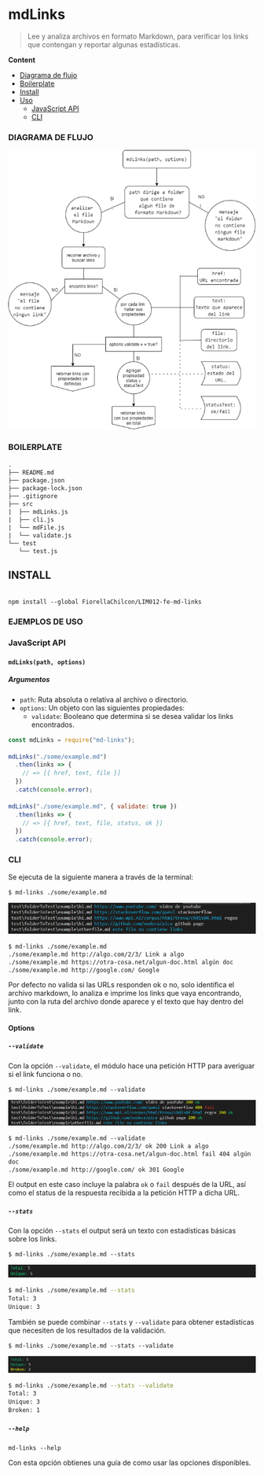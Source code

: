# mdLinks
> Lee y analiza archivos en formato Markdown, para verificar los links que contengan y reportar algunas estadísticas.

__Content__
- [Diagrama de flujo](#diagrama-de-flujo)
- [Boilerplate](#boilerplate)
- [Install](#install)
- [Uso](#ejemplo-de-uso)
  - [JavaScript API](#javaScript-api)
  - [CLI](#cli)
### DIAGRAMA DE FLUJO
![diagrama](img/Diagram.png)
### BOILERPLATE
```text
.
├── README.md
├── package.json
├── package-lock.json
├── .gitignore
├── src
|  ├── mdLinks.js
|  ├── cli.js
|  └── mdFile.js
|  └── validate.js
└── test
   └── test.js
```

## INSTALL
``` set up

npm install --global FiorellaChilcon/LIM012-fe-md-links

```

### EJEMPLOS DE USO

### JavaScript API
#### `mdLinks(path, options)`

##### Argumentos

- `path`: Ruta absoluta o relativa al archivo o directorio.
- `options`: Un objeto con las siguientes propiedades:
  * `validate`: Booleano que determina si se desea validar los links
    encontrados.

```js
const mdLinks = require("md-links");

mdLinks("./some/example.md")
  .then(links => {
    // => [{ href, text, file }]
  })
  .catch(console.error);

mdLinks("./some/example.md", { validate: true })
  .then(links => {
    // => [{ href, text, file, status, ok }]
  })
  .catch(console.error);
```

### CLI
Se ejecuta de la siguiente manera a través de la terminal:

```
$ md-links ./some/example.md
```

![diagrama](img/byDefault.PNG)


```cli
$ md-links ./some/example.md
./some/example.md http://algo.com/2/3/ Link a algo
./some/example.md https://otra-cosa.net/algun-doc.html algún doc
./some/example.md http://google.com/ Google
```
Por defecto no valida si las URLs responden ok o no, solo identifica el archivo markdown, lo analiza e imprime los links que vaya encontrando, junto con la ruta del archivo donde aparece y el texto que hay dentro del link.

#### Options

##### `--validate`

Con la opción `--validate`, el módulo hace una petición HTTP para
averiguar si el link funciona o no.

```
$ md-links ./some/example.md --validate
```

![diagrama](img/validate.PNG)

``` validate
$ md-links ./some/example.md --validate
./some/example.md http://algo.com/2/3/ ok 200 Link a algo
./some/example.md https://otra-cosa.net/algun-doc.html fail 404 algún doc
./some/example.md http://google.com/ ok 301 Google
```

El output en este caso incluye la palabra `ok` o `fail` después de
la URL, así como el status de la respuesta recibida a la petición HTTP a dicha URL.

##### `--stats`

Con la opción `--stats` el output será un texto con estadísticas
básicas sobre los links.

```
$ md-links ./some/example.md --stats
```

![diagrama](img/stats.PNG)

```sh
$ md-links ./some/example.md --stats
Total: 3
Unique: 3
```

También se puede combinar `--stats` y `--validate` para obtener estadísticas que
necesiten de los resultados de la validación.


```
$ md-links ./some/example.md --stats --validate
```

![diagrama](img/validatestats.PNG)

```sh
$ md-links ./some/example.md --stats --validate
Total: 3
Unique: 3
Broken: 1
```

##### `--help`

```
md-links --help
```
Con esta opción obtienes una guía de como usar las opciones disponibles.
